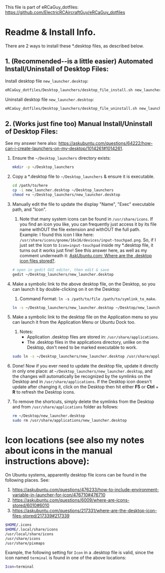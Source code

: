 This file is part of eRCaGuy_dotfiles: https://github.com/ElectricRCAircraftGuy/eRCaGuy_dotfiles

# Readme & Install Info.

There are 2 ways to install these \*.desktop files, as described below.

## 1. (Recommended--is a little easier) Automated Install/Uninstall of Desktop Files:

Install desktop file `new_launcher.desktop`:

```bash
eRCaGuy_dotfiles/Desktop_launchers/desktop_file_install.sh new_launcher.desktop
```

Uninstall desktop file `new_launcher.desktop`:

```bash
eRCaGuy_dotfiles/Desktop_launchers/desktop_file_uninstall.sh new_launcher.desktop
```

## 2. (Works just fine too) Manual Install/Uninstall of Desktop Files:

See my answer here also: https://askubuntu.com/questions/64222/how-can-i-create-launchers-on-my-desktop/1014261#1014261.
 
1. Ensure the `~/Desktop_launchers` directory exists:
    ```bash
    mkdir -p ~/Desktop_launchers
    ```
2. Copy a \*.desktop file to `~/Desktop_launchers` & ensure it is executable.
    ```bash
    cd /path/to/here
    cp -i new_launcher.desktop ~/Desktop_launchers
    chmod +x ~/Desktop_launchers/new_launcher.desktop
    ```
3. Manually edit the file to update the display "Name", "Exec" executable path, and "Icon". 
    1. Note that many system icons can be found in `/usr/share/icons`. If you find an icon you like, you can frequently just access it by its file name withOUT the file extension and withOUT the full path. Example: I found this icon I like here: `/usr/share/icons/gnome/16x16/devices/input-touchpad.png`. So, if I just set the Icon to `Icon=input-touchpad` inside my \*.desktop file, it turns out it works just fine! See this answer here, as well as my comment underneath it: [AskUbuntu.com: Where are the .desktop icon files stored?](https://askubuntu.com/a/217339/327339).
    
    ```bash
    # open in gedit GUI editor, then edit & save
    gedit ~/Desktop_launchers/new_launcher.desktop
    ```
4. Make a symbolic link to the above desktop file, on the Desktop, so you can launch it by double-clicking on it on the Desktop: 
    1. Command Format: `ln -s /path/to/file /path/to/symlink_to_make`.

    ```bash
    ln -s ~/Desktop_launchers/new_launcher.desktop ~/Desktop/new_launcher.desktop
    ```
5. Make a symbolic link to the desktop file on the Application menu so you can launch it from the Application Menu or Ubuntu Dock too. 
    1. Notes:
        - Application .desktop files are stored in: `/usr/share/applications`.
        - The .desktop files in the applications directory, unlike on the Desktop, don't need to be marked executable to work.

    ```bash
    sudo ln -s ~/Desktop_launchers/new_launcher.desktop /usr/share/applications/new_launcher.desktop
    ```
6. Done! Now if you ever need to update the desktop file, update it directly in only one place: at `~/Desktop_launchers/new_launcher.desktop`, and the changes will automatically be recognized by the symlinks on the Desktop and in `/usr/share/applications`. If the Desktop icon doesn't update after changing it, click on the Desktop then hit either **F5** or **Ctrl** + **R** to refresh the Desktop icons.
7. To remove the shortcuts, simply delete the symlinks from the Desktop and from `/usr/share/applications` folder as follows:
    ```bash
    rm ~/Desktop/new_launcher.desktop
    sudo rm /usr/share/applications/new_launcher.desktop
    ```

# Icon locations (see also my notes about icons in the manual instructions above):

On Ubuntu systems, apparently desktop file icons can be found in the following places. See:

1. https://askubuntu.com/questions/476233/how-to-include-environment-variable-in-launcher-for-icon/476710#476710
1. https://askubuntu.com/questions/6009/where-are-icons-stored/6010#6010
1. https://askubuntu.com/questions/217331/where-are-the-desktop-icon-files-stored/217339#217339

```bash
$HOME/.icons
$HOME/.local/share/icons
/usr/local/share/icons
/usr/share/icons
/usr/share/pixmaps
```

Example, the following setting for `Icon` in a .desktop file is valid, since the icon named `terminal` is found in one of the above locations:

```bash
Icon=terminal
```
